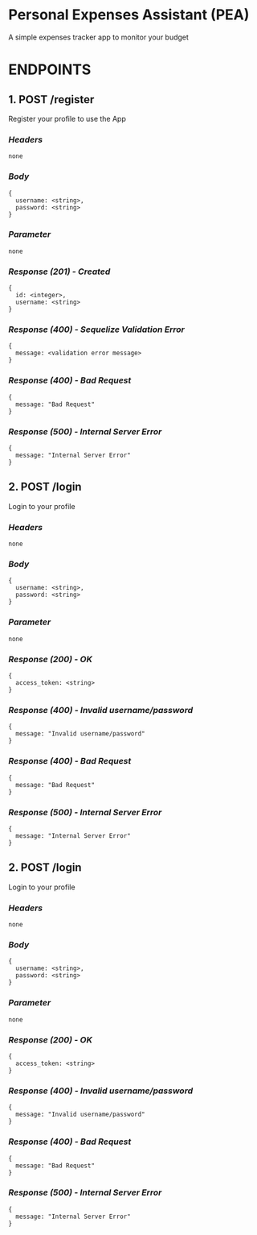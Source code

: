 # Personal Expenses Assistant (PEA)
A simple expenses tracker app to monitor your budget

# ENDPOINTS
## 1. POST /register
Register your profile to use the App
### _Headers_
```
none
```
### _Body_
```
{
  username: <string>,
  password: <string>
}
```
### _Parameter_
```
none
```
### _Response (201) - Created_
```
{
  id: <integer>,
  username: <string>
}
```
### _Response (400) - Sequelize Validation Error_
```
{
  message: <validation error message>
}
```
### _Response (400) - Bad Request_
```
{
  message: "Bad Request"
}
```
### _Response (500) - Internal Server Error_
```
{
  message: "Internal Server Error"
}
```

## 2. POST /login
Login to your profile
### _Headers_
```
none
```
### _Body_
```
{
  username: <string>,
  password: <string>
}
```
### _Parameter_
```
none
```
### _Response (200) - OK_
```
{
  access_token: <string>
}
```
### _Response (400) - Invalid username/password_
```
{
  message: "Invalid username/password"
}
```
### _Response (400) - Bad Request_
```
{
  message: "Bad Request"
}
```
### _Response (500) - Internal Server Error_
```
{
  message: "Internal Server Error"
}
```

## 2. POST /login
Login to your profile
### _Headers_
```
none
```
### _Body_
```
{
  username: <string>,
  password: <string>
}
```
### _Parameter_
```
none
```
### _Response (200) - OK_
```
{
  access_token: <string>
}
```
### _Response (400) - Invalid username/password_
```
{
  message: "Invalid username/password"
}
```
### _Response (400) - Bad Request_
```
{
  message: "Bad Request"
}
```
### _Response (500) - Internal Server Error_
```
{
  message: "Internal Server Error"
}
```